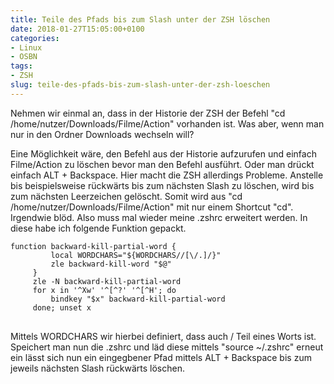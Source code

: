 ```yaml
---
title: Teile des Pfads bis zum Slash unter der ZSH löschen
date: 2018-01-27T15:05:00+0100
categories:
- Linux
- OSBN
tags:
- ZSH
slug: teile-des-pfads-bis-zum-slash-unter-der-zsh-loeschen
---
```

Nehmen wir einmal an, dass in der Historie der ZSH der Befehl "cd /home/nutzer/Downloads/Filme/Action" vorhanden ist. Was aber, wenn man nur in den Ordner Downloads wechseln will?

Eine Möglichkeit wäre, den Befehl aus der Historie aufzurufen und einfach Filme/Action zu löschen bevor man den Befehl ausführt. Oder man drückt einfach ALT + Backspace. Hier macht die ZSH allerdings Probleme. Anstelle bis beispielsweise rückwärts bis zum nächsten Slash zu löschen, wird bis zum nächsten Leerzeichen gelöscht. Somit wird aus "cd /home/nutzer/Downloads/Filme/Action" mit nur einem Shortcut "cd". Irgendwie blöd. Also muss mal wieder meine .zshrc erweitert werden. In diese habe ich folgende Funktion gepackt.

<pre class="line-numbers" style="white-space:pre-wrap;">
<code class="language-bash">function backward-kill-partial-word {
         local WORDCHARS="${WORDCHARS//[\/.]/}"
         zle backward-kill-word "$@"
     }
     zle -N backward-kill-partial-word
     for x in '^Xw' '^[^?' '^[^H'; do
         bindkey "$x" backward-kill-partial-word
     done; unset x</code>
 </pre>

 Mittels WORDCHARS wir hierbei definiert, dass auch / Teil eines Worts ist. Speichert man nun die .zshrc und läd diese mittels "source ~/.zshrc" erneut ein lässt sich nun ein eingegbener Pfad mittels ALT + Backspace bis zum jeweils nächsten Slash rückwärts löschen.
